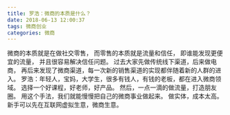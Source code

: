 ```yaml
---
title: 罗浩：微商的本质是什么？
date: 2018-06-13 12:00:37
tags: 微商创业
categories: 微商
---
```

微商的本质就是在做社交零售，
而零售的本质就是流量和信任，
即谁能发现更便宜的流量，
并且很容易解决信任问题。
过去大家先做传统线下渠道，后来做电商，
再后来发现了微商渠道，每一次新的销售渠道的实现都伴随着新的人群的进入。 ​​​​
罗浩：年轻人，宝妈，大学生，很多有钱人，有钱的老板，都在进入微商领域。
选择一个好课程，好老师，好产品。
然后，一点一滴的做流量，打造朋友圈。
用这个手法，我们就能慢慢把自己的微商事业做起来。
做实体，成本太高。
新手可以先在互联网虚拟生意，微商生意。